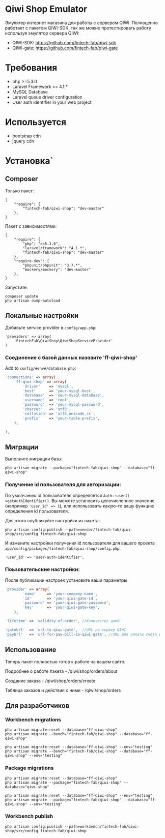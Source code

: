 Qiwi Shop Emulator
=========

Эмулятор интернет магазина для работы с сервером QIWI.
Полноценно работает с пакетом QIWI-SDK, так же можно протестировать работу используя эмулятор сервера QIWI:

- QIWI-SDK: https://github.com/fintech-fab/qiwi-sdk
- QIWI-gate: https://github.com/fintech-fab/qiwi-gate

# Требования

- php >=5.3.0
- Laravel Framework >= 4.1.*
- MySQL Database
- Laravel queue driver configuration
- User auth identifier in your web project

# Используется

- bootstrap cdn
- jquery cdn

# Установка`

## Composer

Только пакет:

    {
        "require": {
            "fintech-fab/qiwi-shop": "dev-master"
        },
    }

Пакет с зависимостями:

    {
        "require": {
	        "php": ">=5.3.0",
	        "laravel/framework": "4.1.*",
            "fintech-fab/qiwi-shop": "dev-master"
        },
	    "require-dev": {
		    "phpunit/phpunit": "3.7.*",
		    "mockery/mockery": "dev-master"
	    },
    }

Запустите:

	composer update
	php artisan dump-autoload

## Локальные настройки

Добавьте service provider в `config/app.php`:

	'providers' => array(
		'FintechFab\QiwiShop\QiwiShopServiceProvider'
	)

### Соединение с базой данных назовите 'ff-qiwi-shop'

Add to `config/#env#/database.php`:

```PHP
'connections' => array(
	'ff-qiwi-shop' => array(
		'driver'    => 'mysql',
		'host'      => 'your-mysql-host',
		'database'  => 'your-mysql-database',
		'username'  => 'root',
		'password'  => 'your-mysql-password',
		'charset'   => 'utf8',
		'collation' => 'utf8_unicode_ci',
		'prefix'    => 'your-table-prefix',
	),

),
```

## Миграции

Выполните миграции базы:

	php artisan migrate --package="fintech-fab/qiwi-shop" --database="ff-qiwi-shop"

### Получение id пользователя для авторизации:

По умолчанию id пользователя определяется `Auth::user()->getAuthIdentifier()`.
Вы можете установить целочисленное значение (например `'user_id' => 1`), или использовать какую-то вашу функцию
определения id пользователя.

Для этого опубликуйте настройки из пакета:

	php artisan config:publish --path=vendor/fintech-fab/qiwi-shop/src/config fintech-fab/qiwi-shop

И измените настройки получения id пользователя для вашего проекта `app/config/packages/fintech-fab/qiwi-shop/config.php`:

	'user_id' => 'user-auth-identifier',

### Поьзовательские настройки:

После публикации настроек установите ваши параметры

```PHP
'provider' => array(
		'name'     => 'your-company-name',
		'id'       => 'your-qiwi-gate-id',
		'password' => 'your-qiwi-gate-password',
		'key'      => 'your-qiwi-gate-key',
	),

'lifetime' => 'validity-of-order', //Количество дней

'gateUrl'  => 'url-to-qiwi-gate',  //URL на сервер QIWI
'payUrl'   => 'url-for-pay-bill-in-qiwi-gate', //URL для оплаты счёта на сервере QIWI

```

## Использование

Теперь пакет полностью готов к работе на вашем сайте.

Подробнее о работе пакета - /qiwi/shop/orders/about

Создание заказа - /qiwi/shop/orders/create

Таблица заказов и действия с ними - /qiwi/shop/orders


## Для разработчиков

### Workbench migrations

	php artisan migrate:reset --database="ff-qiwi-shop"
	php artisan migrate --bench="fintech-fab/qiwi-shop" --database="ff-qiwi-shop"

	php artisan migrate:reset --database="ff-qiwi-shop" --env="testing"
	php artisan migrate --bench="fintech-fab/qiwi-shop" --database="ff-qiwi-shop" --env="testing"

### Package migrations

	php artisan migrate:reset --database="ff-qiwi-shop"
	php artisan migrate --package="fintech-fab/qiwi-shop" --database="qiwi-shop"

	php artisan migrate:reset --database="ff-qiwi-shop" --env="testing"
	php artisan migrate --package="fintech-fab/qiwi-shop" --database="ff-qiwi-shop" --env="testing"

### Workbench publish

	php artisan config:publish --path=workbench/fintech-fab/qiwi-shop/src/config fintech-fab/qiwi-shop


